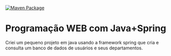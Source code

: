 [![Maven Package](https://github.com/werdelesmarcio/UserDepartmentJavaMaven/actions/workflows/maven-publish.yml/badge.svg?branch=main&event=workflow_dispatch)](https://github.com/werdelesmarcio/UserDepartmentJavaMaven/actions/workflows/maven-publish.yml)

# Programação WEB com Java+Spring

Criei um pequeno projeto em java usando a framework spring que cria e consulta um banco de dados de usuários e seus departamentos.
